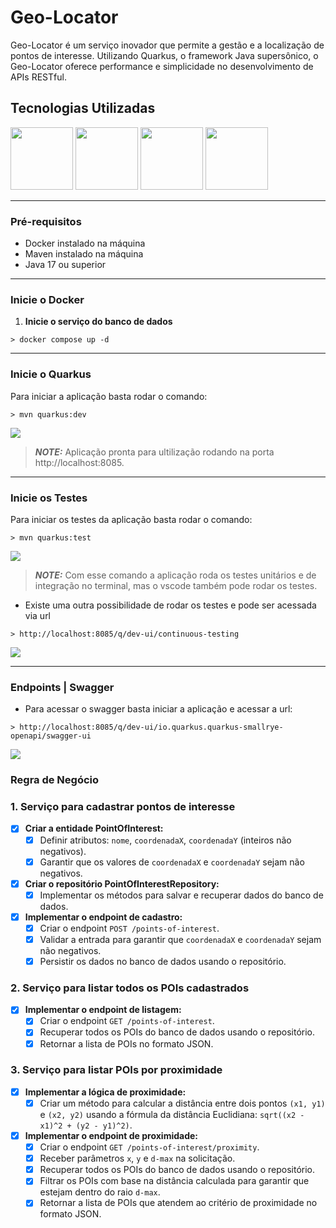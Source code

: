 # Geo-Locator

Geo-Locator é um serviço inovador que permite a gestão e a localização de pontos de interesse. Utilizando Quarkus, o framework Java supersônico, o Geo-Locator oferece performance e simplicidade no desenvolvimento de APIs RESTful.

## Tecnologias Utilizadas
<img src="https://marcoantdeveloper.netlify.app/assets/img/icons/JAVA.png" width="100px"> 
<img src="https://marcoantdeveloper.netlify.app/assets/img/icons/QUARKUS.png" width="100px">  <img src="https://marcoantdeveloper.netlify.app/assets/img/icons/DOCKERZADA.png" width="100px">
<img src="https://marcoantdeveloper.netlify.app/assets/img/icons/POSTGRESQL.png" width="100px">

---


### Pré-requisitos

- Docker instalado na máquina
- Maven instalado na máquina
- Java 17 ou superior


___

### Inicie o Docker

1. **Inicie o serviço do banco de dados**
```shell script
> docker compose up -d
```

___

### Inicie o Quarkus 

Para iniciar a aplicação basta rodar o comando:
```shell script
> mvn quarkus:dev
```
<img src="https://i.ibb.co/yRyrghC/image.png">

> **_NOTE:_**  Aplicação pronta para ultilização rodando na porta http://localhost:8085.


___
### Inicie os Testes
Para iniciar os testes da aplicação basta rodar o comando:
```shell script
> mvn quarkus:test
```

<img src="https://i.ibb.co/LCrcQg7/image.png">

> **_NOTE:_**  Com esse comando a aplicação roda os testes unitários e de integração no terminal, mas o vscode também pode rodar os testes.

- Existe uma outra possibilidade de rodar os testes e pode ser acessada via url
```shell script
> http://localhost:8085/q/dev-ui/continuous-testing
```
<img src="https://i.ibb.co/p0JStzY/image.png">

___
### Endpoints | Swagger
- Para acessar o swagger basta iniciar a aplicação e acessar a url:
```shell script
> http://localhost:8085/q/dev-ui/io.quarkus.quarkus-smallrye-openapi/swagger-ui 
```
<img src="https://i.ibb.co/Cm1S04q/image.png">

### Regra de Negócio
### 1. Serviço para cadastrar pontos de interesse

- [x]  **Criar a entidade PointOfInterest:**
    - [x]  Definir atributos: `nome`, `coordenadaX`, `coordenadaY` (inteiros não negativos).
    - [x]  Garantir que os valores de `coordenadaX` e `coordenadaY` sejam não negativos.
- [x]  **Criar o repositório PointOfInterestRepository:**
    - [x]  Implementar os métodos para salvar e recuperar dados do banco de dados.
- [x]  **Implementar o endpoint de cadastro:**
    - [x]  Criar o endpoint `POST /points-of-interest`.
    - [x]  Validar a entrada para garantir que `coordenadaX` e `coordenadaY` sejam não negativos.
    - [x]  Persistir os dados no banco de dados usando o repositório.

### 2. Serviço para listar todos os POIs cadastrados

- [x]  **Implementar o endpoint de listagem:**
    - [x]  Criar o endpoint `GET /points-of-interest`.
    - [x]  Recuperar todos os POIs do banco de dados usando o repositório.
    - [x]  Retornar a lista de POIs no formato JSON.

### 3. Serviço para listar POIs por proximidade

- [x]  **Implementar a lógica de proximidade:**
    - [x]  Criar um método para calcular a distância entre dois pontos `(x1, y1)` e `(x2, y2)` usando a fórmula da distância Euclidiana: `sqrt((x2 - x1)^2 + (y2 - y1)^2)`.
- [x]  **Implementar o endpoint de proximidade:**
    - [x]  Criar o endpoint `GET /points-of-interest/proximity`.
    - [x]  Receber parâmetros `x`, `y` e `d-max` na solicitação.
    - [x]  Recuperar todos os POIs do banco de dados usando o repositório.
    - [x]  Filtrar os POIs com base na distância calculada para garantir que estejam dentro do raio `d-max`.
    - [x]  Retornar a lista de POIs que atendem ao critério de proximidade no formato JSON.